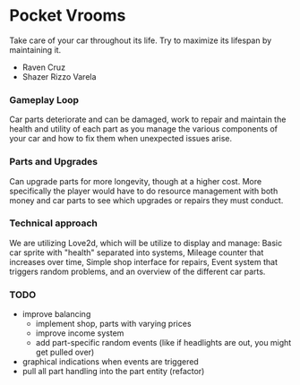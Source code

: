# Pocket Vrooms
Take care of your car throughout its life. Try to maximize its lifespan by maintaining it.

- Raven Cruz
- Shazer Rizzo Varela

### Gameplay Loop
Car parts deteriorate and can be damaged, work to repair and maintain the health and utility of each part as you manage the various components of your car and how to fix them when unexpected issues arise.

### Parts and Upgrades
Can upgrade parts for more longevity, though at a higher cost. More specifically the player would have to do resource management with both money and car parts to see which upgrades or repairs they must conduct.

### Technical approach 
We are utilizing Love2d, which will be utilize to display and manage:  Basic car sprite with "health" separated into systems, Mileage counter that increases over time, Simple shop interface for repairs, Event system that triggers random problems, and an overview of the different car parts.

### TODO
- improve balancing
    - implement shop, parts with varying prices
    - improve income system
    - add part-specific random events (like if headlights are out, you might get pulled over)
- graphical indications when events are triggered
- pull all part handling into the part entity (refactor)